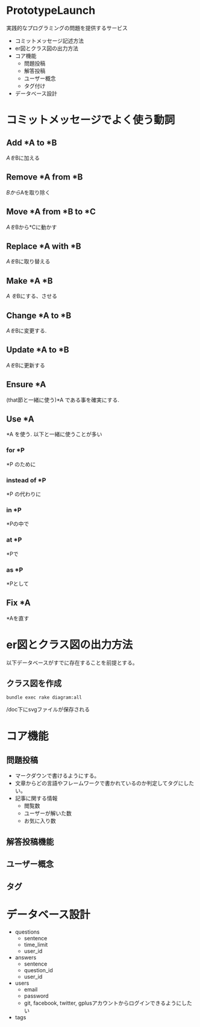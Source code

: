 # PrototypeLaunch
実践的なプログラミングの問題を提供するサービス

- コミットメッセージ記述方法
- er図とクラス図の出力方法
- コア機能
  - 問題投稿
  - 解答投稿
  - ユーザー概念
  - タグ付け
- データベース設計

# コミットメッセージでよく使う動詞

## Add *A to *B
*Aを*Bに加える

## Remove *A from *B
*Bから*Aを取り除く

## Move *A from *B to *C
*Aを*Bから*Cに動かす

## Replace *A with *B
*Aを*Bに取り替える

## Make *A *B
*A を*Bにする、させる

## Change *A to *B
*Aを*Bに変更する.

## Update *A to *B
*Aを*Bに更新する

## Ensure *A
(that節と一緒に使う)*A である事を確実にする.

## Use *A
*A を使う.
以下と一緒に使うことが多い
### for *P
*P のために
### instead of *P
*P の代わりに
### in *P
*Pの中で
### at *P
*Pで
### as *P
*Pとして

## Fix *A
*Aを直す

# er図とクラス図の出力方法
以下データベースがすでに存在することを前提とする。

## クラス図を作成

```command
bundle exec rake diagram:all
```

/doc下にsvgファイルが保存される


# コア機能

## 問題投稿

- マークダウンで書けるようにする。
- 文章からどの言語やフレームワークで書かれているのか判定してタグにしたい。
- 記事に関する情報
  - 閲覧数
  - ユーザーが解いた数
  - お気に入り数

## 解答投稿機能

## ユーザー概念

## タグ


# データベース設計

- questions
  - sentence
  - time_limit
  - user_id
- answers
  - sentence
  - question_id
  - user_id
- users
  - email
  - password
  - git, facebook, twitter, gplusアカウントからログインできるようにしたい
- tags

